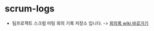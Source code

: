 # scrum-logs
- 팀프로젝트 스크럼 미팅 회의 기록 저장소 입니다. -> [회의록 wiki 바로가기](https://github.com/SESACTeamProject/scrum-logs/wiki)

